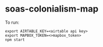 # soas-colonialism-map

To run:

    export AIRTABLE_KEY=<airtable api key>
    export MAPBOX_TOKEN=<>mapbox_token>
    npm start
